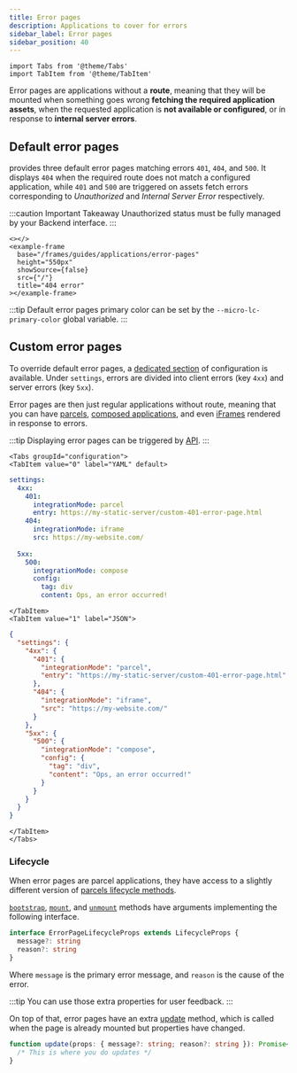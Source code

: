 ```yaml
---
title: Error pages
description: Applications to cover for errors
sidebar_label: Error pages
sidebar_position: 40
---
```


```mdx-code-block
import Tabs from '@theme/Tabs'
import TabItem from '@theme/TabItem'
```

Error pages are applications without a **route**, meaning that they will be mounted when something goes wrong **fetching 
the required application assets**, when the requested application is **not available or configured**, or in response to
**internal server errors**.

## Default error pages

<micro-lc></micro-lc> provides three default error pages matching errors `401`, `404`, and `500`. It displays `404` when
the required route does not match a configured application, while `401` and `500` are triggered on assets fetch errors
corresponding to _Unauthorized_ and _Internal Server Error_ respectively.

:::caution Important Takeaway
Unauthorized status must be fully managed by your Backend interface.
:::

```mdx-code-block
<></>
<example-frame
  base="/frames/guides/applications/error-pages"
  height="550px"
  showSource={false}
  src={"/"}
  title="404 error"
></example-frame>
```

:::tip
Default error pages primary color can be set by the `--micro-lc-primary-color` global variable.
:::

## Custom error pages

To override default error pages, a [dedicated section](../../../api/micro-lc-web-component.md#settings) of 
<micro-lc></micro-lc> configuration is available. Under `settings`, errors are divided into client errors (key `4xx`) 
and server errors (key `5xx`). 

Error pages are then just regular applications without route, meaning that you can have [parcels](./parcels.md),
[composed applications](./compose.md), and even [iFrames](./iframes.md) rendered in response to errors.

:::tip
Displaying error pages can be triggered by [<micro-lc></micro-lc> API](../../../api/micro-lc-api/routing.md#gotoerrorpage).
:::

```mdx-code-block 
<Tabs groupId="configuration">
<TabItem value="0" label="YAML" default>
```
```yaml title="micro-lc.config.yaml"
settings:
  4xx:
    401:
      integrationMode: parcel
      entry: https://my-static-server/custom-401-error-page.html
    404:
      integrationMode: iframe
      src: https://my-website.com/
  
  5xx:
    500:
      integrationMode: compose
      config:
        tag: div
        content: Ops, an error occurred!
```
```mdx-code-block
</TabItem>
<TabItem value="1" label="JSON">
```
```json title="micro-lc.config.json"
{
  "settings": {
    "4xx": {
      "401": {
        "integrationMode": "parcel",
        "entry": "https://my-static-server/custom-401-error-page.html"
      },
      "404": {
        "integrationMode": "iframe",
        "src": "https://my-website.com/"
      }
    },
    "5xx": {
      "500": {
        "integrationMode": "compose",
        "config": {
          "tag": "div",
          "content": "Ops, an error occurred!"
        }
      }
    }
  }
}
```
```mdx-code-block
</TabItem>
</Tabs>
```

### Lifecycle

When error pages are parcel applications, they have access to a slightly different version of 
[parcels lifecycle methods](parcels.md#lifecycle-methods).

[`bootstrap`](parcels.md#bootstrap), [`mount`](parcels.md#mount), and [`unmount`](parcels.md#unmount) methods
have arguments implementing the following interface.

```typescript
interface ErrorPageLifecycleProps extends LifecycleProps {
  message?: string
  reason?: string
}
```

Where `message` is the primary error message, and `reason` is the cause of the error.

:::tip
You can use those extra properties for user feedback.
:::

On top of that, error pages have an extra [update](parcels.md#update) method, which is called when the page is already
mounted but properties have changed.

```typescript
function update(props: { message?: string; reason?: string }): Promise<null> {
  /* This is where you do updates */
}
```
